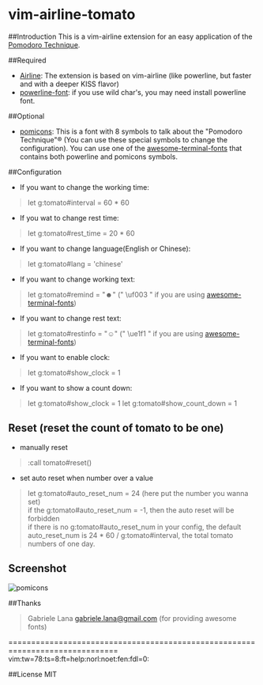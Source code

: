 vim-airline-tomato
==================
  
##Introduction
This is a vim-airline extension for an easy application of the [Pomodoro Technique](http://en.wikipedia.org/wiki/Pomodoro_Technique).
  
##Required
* [Airline](https://github.com/bling/vim-airline): The extension is based on vim-airline (like powerline, but faster and with a deeper KISS flavor)
* [powerline-font](https://github.com/Lokaltog/powerline-fonts): if you use wild char's, you may need install powerline font.

##Optional
* [pomicons](https://github.com/gabrielelana/pomicons): This is a font with 8 symbols to talk about the "Pomodoro Technique"® (You can use these special symbols to change the configuration). You can use one of the [awesome-terminal-fonts](https://github.com/gabrielelana/awesome-terminal-fonts) that contains both powerline and pomicons symbols.
   
##Configuration
* If you want to change the working time:
> let g:tomato#interval = 60 * 60
  
* If you wat to change rest time:
> let g:tomato#rest_time = 20 * 60
  
* If you want to change language(English or Chinese):
> let g:tomato#lang = 'chinese'
  
* If you want to change working text:
> let g:tomato#remind = "☻"  (" \uf003 " if you are using [awesome-terminal-fonts](https://github.com/gabrielelana/awesome-terminal-fonts))
  
* If you want to change rest text:
> let g:tomato#restinfo = "☺" (" \ue1f1 " if you are using [awesome-terminal-fonts](https://github.com/gabrielelana/awesome-terminal-fonts))

* If you want to enable clock:
> let g:tomato#show_clock = 1

* If you want to show a count down:
> let g:tomato#show_clock = 1
> let g:tomato#show_count_down = 1 


## Reset (reset the count of tomato to be one)
*  manually reset
>  :call tomato#reset()
  
*  set auto reset when number over a value
>  let g:tomato#auto_reset_num = 24 (here put the number you wanna set)  
>  if the g:tomato#auto_reset_num = -1, then the auto reset will be forbidden  
>  if there is no g:tomato#auto_reset_num in your config, the default auto_reset_num is 24 * 60 / g:tomato#interval, the total tomato numbers of one day.

## Screenshot
![pomicons](https://github.com/gabrielelana/vim-airline-tomato/raw/pomicons-configuration/.screenshot/pomicons.png)

##Thanks
> Gabriele Lana <gabriele.lana@gmail.com> (for providing awesome fonts)
  
==============================================================================
vim:tw=78:ts=8:ft=help:norl:noet:fen:fdl=0:
  
##License
MIT
